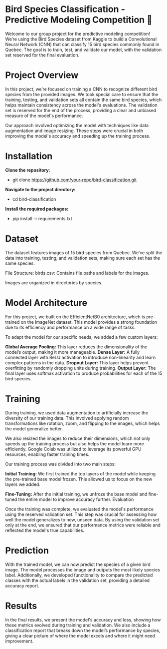 # Bird Species Classification - Predictive Modeling Competition 🐣


Welcome to our group project for the predictive modeling competition! We’re using the Bird Species dataset from Kaggle to build a Convolutional Neural Network (CNN) that can classify 15 bird species commonly found in Quebec. The goal is to train, test, and validate our model, with the validation set reserved for the final evaluation.


# Project Overview

In this project, we’re focused on training a CNN to recognize different bird species from the provided images. We took special care to ensure that the training, testing, and validation sets all contain the same bird species, which helps maintain consistency across the model's evaluations. The validation set is reserved for the end of the process, providing a clear and unbiased measure of the model's performance.

Our approach involved optimizing the model with techniques like data augmentation and image resizing. These steps were crucial in both improving the model's accuracy and speeding up the training process.

# Installation

**Clone the repository:**
- git clone https://github.com/your-repo/bird-classification.git
  
**Navigate to the project directory:**
- cd bird-classification
  
**Install the required packages:**
- pip install -r requirements.txt

# Dataset

The dataset features images of 15 bird species from Quebec. We’ve split the data into training, testing, and validation sets, making sure each set has the same species.

File Structure:
birds.csv: Contains file paths and labels for the images.

Images are organized in directories by species.

# Model Architecture

For this project, we built on the EfficientNetB0 architecture, which is pre-trained on the ImageNet dataset. This model provides a strong foundation due to its efficiency and performance on a wide range of tasks.

To adapt the model for our specific needs, we added a few custom layers:

**Global Average Pooling:** This layer reduces the dimensionality of the model’s output, making it more manageable.
**Dense Layer:** A fully connected layer with ReLU activation to introduce non-linearity and learn complex patterns in the data.
**Dropout Layer:** This layer helps prevent overfitting by randomly dropping units during training.
**Output Layer:** The final layer uses softmax activation to produce probabilities for each of the 15 bird species.

# Training

During training, we used data augmentation to artificially increase the diversity of our training data. This involved applying random transformations like rotation, zoom, and flipping to the images, which helps the model generalize better.

We also resized the images to reduce their dimensions, which not only speeds up the training process but also helps the model learn more efficiently. Google Colab was utilized to leverage its powerful GPU resources, enabling faster training times.

Our training process was divided into two main steps:

**Initial Training:** We first trained the top layers of the model while keeping the pre-trained base model frozen. This allowed us to focus on the new layers we added.

**Fine-Tuning:** After the initial training, we unfroze the base model and fine-tuned the entire model to improve accuracy further.
Evaluation

Once the training was complete, we evaluated the model's performance using the reserved validation set. This step was crucial for assessing how well the model generalizes to new, unseen data. By using the validation set only at the end, we ensured that our performance metrics were reliable and reflected the model's true capabilities.

# Prediction
With the trained model, we can now predict the species of a given bird image. The model processes the image and outputs the most likely species label. Additionally, we developed functionality to compare the predicted classes with the actual labels in the validation set, providing a detailed accuracy report.

# Results
In the final results, we present the model's accuracy and loss, showing how these metrics evolved during training and validation. We also include a classification report that breaks down the model’s performance by species, giving a clear picture of where the model excels and where it might need improvement.
